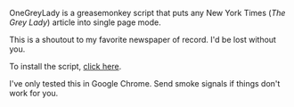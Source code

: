 OneGreyLady is a greasemonkey script that puts any New York Times
(_The Grey Lady_) article into single page mode.

This is a shoutout to my favorite newspaper of record.  I'd be lost
without you.

To install the script, [click here](https://github.com/marcua/onegreylady/raw/master/onegreylady.user.js).

I've only tested this in Google Chrome.  Send smoke signals if things
don't work for you.
